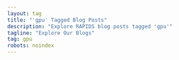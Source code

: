 ```yaml
---
layout: tag
title: "'gpu' Tagged Blog Posts"
description: "Explore RAPIDS blog posts tagged 'gpu'"
tagline: "Explore Our Blogs"
tag: gpu
robots: noindex
---
```


